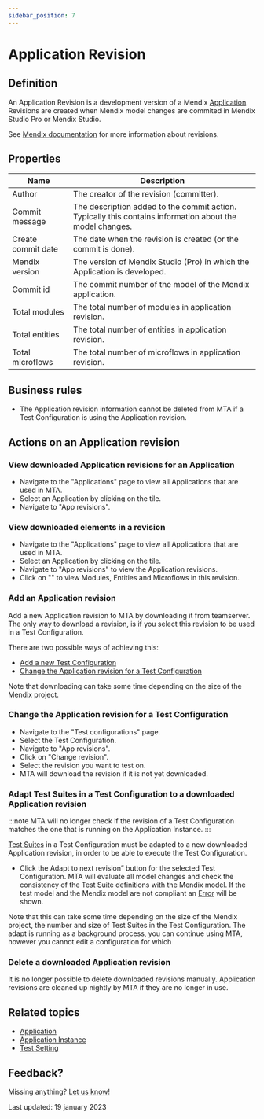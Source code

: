 ```yaml
---
sidebar_position: 7
---
```



# Application Revision

## Definition

An Application Revision is a development version of a Mendix [Application](application). Revisions are created when Mendix model changes are commited in Mendix Studio Pro or Mendix Studio.

See [Mendix documentation](https://docs.mendix.com/refguide/version-control/#revision) for more information about revisions.

## Properties
| Name               | Description                                                                                              |
| ------------------ | -------------------------------------------------------------------------------------------------------- |
| Author             | The creator of the revision (committer).                                                                 |
| Commit message     | The description added to the commit action. Typically this contains information about the model changes. |
| Create commit date | The date when the revision is created (or the commit is done).                                           |
| Mendix version     | The version of Mendix Studio (Pro) in which the Application is developed.                                |
| Commit id          | The commit number of the model of the Mendix application.                                                |
| Total modules      | The total number of modules in application revision.                                                     |
| Total entities     | The total number of entities in application revision.                                                    |
| Total microflows   | The total number of microflows in application revision.                                                  |

## Business rules
- The Application revision information cannot be deleted from MTA if a Test Configuration is using the Application revision.

## Actions on an Application revision

### View downloaded Application revisions for an Application
- Navigate to the "Applications" page to view all Applications that are used in MTA.
- Select an Application by clicking on the tile.
- Navigate to "App revisions".

### View downloaded elements in a revision 
- Navigate to the "Applications" page to view all Applications that are used in MTA.
- Select an Application by clicking on the tile.
- Navigate to "App revisions" to view the Application revisions.
- Click on "<i class="fal fa-info-circle"></i>" to view Modules, Entities and Microflows in this revision.

### Add an Application revision
Add a new Application revision to MTA by downloading it from teamserver. The only way to download a revision, is if you select this revision to be used in a Test Configuration.

There are two possible ways of achieving this:

- [Add a new Test Configuration](test-configuration#create-a-new-test-configuration)
- [Change the Application revision for a Test Configuration](#change-the-application-revision-for-a-test-configuration)

Note that downloading can take some time depending on the size of the Mendix project.

### Change the Application revision for a Test Configuration
- Navigate to the "Test configurations" page.
- Select the Test Configuration.
- Navigate to "App revisions". 
- Click on "Change revision".
- Select the revision you want to test on.
- MTA will download the revision if it is not yet downloaded.

### Adapt Test Suites in a Test Configuration to a downloaded Application revision

:::note
MTA will no longer check if the revision of a Test Configuration matches the one that is running on the Application Instance.
:::

[Test Suites](test-suite) in a Test Configuration must be adapted to a new downloaded Application revision, in order to be able to execute the Test Configuration.
- Click the Adapt to next revision” button for the selected Test Configuration. MTA will evaluate all model changes and check the consistency of the Test Suite definitions with the Mendix model. If the test model and the Mendix model are not compliant an [Error](error) will be shown.

Note that this can take some time depending on the size of the Mendix project, the number and size of Test Suites in the Test Configuration. The adapt is running as a background process, you can continue using MTA, however you cannot edit a configuration for which

### Delete a downloaded Application revision

It is no longer possible to delete downloaded revisions manually.
Application revisions are cleaned up nightly by MTA if they are no longer in use.

## Related topics
- [Application](application)
- [Application Instance](application-instance)
- [Test Setting](test-setting)

## Feedback?
Missing anything? [Let us know!](mailto:support@menditect.com)

Last updated: 19 january 2023